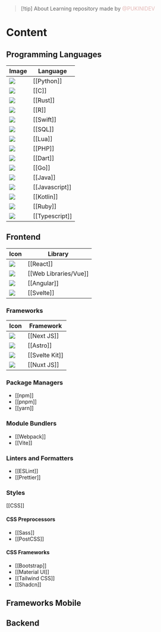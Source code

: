 > [!tip] About
> Learning repository made by <font color="#e5b9b7">@PUKINIDEV</font>
# Content
## Programming Languages 

| **Image**                                                                                                              | **Language**   |
| ---------------------------------------------------------------------------------------------------------------------- | -------------- |
| <img src="https://cdn.jsdelivr.net/gh/devicons/devicon@latest/icons/python/python-original.svg" />                     | [[Python]]     |
| <img src="https://cdn.jsdelivr.net/gh/devicons/devicon@latest/icons/csharp/csharp-original.svg" />                     | [[C]]          |
| <img src="https://cdn.jsdelivr.net/gh/devicons/devicon@latest/icons/rust/rust-original.svg" />                         | [[Rust]]       |
| <img src="https://cdn.jsdelivr.net/gh/devicons/devicon@latest/icons/r/r-original.svg" />                               | [[R]]          |
| <img src="https://cdn.jsdelivr.net/gh/devicons/devicon@latest/icons/swift/swift-original.svg" />                       | [[Swift]]      |
| <img src="https://cdn.jsdelivr.net/gh/devicons/devicon@latest/icons/azuresqldatabase/azuresqldatabase-original.svg" /> | [[SQL]]        |
| <img src="https://cdn.jsdelivr.net/gh/devicons/devicon@latest/icons/lua/lua-original.svg" />                           | [[Lua]]        |
| <img src="https://cdn.jsdelivr.net/gh/devicons/devicon@latest/icons/php/php-original.svg" />                           | [[PHP]]        |
| <img src="https://cdn.jsdelivr.net/gh/devicons/devicon@latest/icons/dart/dart-original.svg" />                         | [[Dart]]       |
| <img src="https://cdn.jsdelivr.net/gh/devicons/devicon@latest/icons/go/go-original.svg" /><br>                         | [[Go]]         |
| <img src="https://cdn.jsdelivr.net/gh/devicons/devicon@latest/icons/java/java-original.svg" /><br>                     | [[Java]]       |
| <img src="https://cdn.jsdelivr.net/gh/devicons/devicon@latest/icons/javascript/javascript-original.svg" /><br>         | [[Javascript]] |
| <img src="https://cdn.jsdelivr.net/gh/devicons/devicon@latest/icons/kotlin/kotlin-original.svg" /><br>                 | [[Kotlin]]     |
| <img src="https://cdn.jsdelivr.net/gh/devicons/devicon@latest/icons/ruby/ruby-original.svg" />                         | [[Ruby]]       |
| <img src="https://cdn.jsdelivr.net/gh/devicons/devicon@latest/icons/typescript/typescript-original.svg" /><br>         | [[Typescript]] |
## Frontend

| Icon                                                                                                 | Library     |
| ---------------------------------------------------------------------------------------------------- | ----------- |
| <img src="https://cdn.jsdelivr.net/gh/devicons/devicon@latest/icons/react/react-original.svg" />     | [[React]]   |
| <img src="https://cdn.jsdelivr.net/gh/devicons/devicon@latest/icons/vuejs/vuejs-original.svg" />     | [[Web Libraries/Vue]]     |
| <img src="https://cdn.jsdelivr.net/gh/devicons/devicon@latest/icons/angular/angular-original.svg" /> | [[Angular]] |
| <img src="https://cdn.jsdelivr.net/gh/devicons/devicon@latest/icons/svelte/svelte-original.svg" />   | [[Svelte]]  |
### Frameworks 

| Icon                                                                                               | Framework      |
| -------------------------------------------------------------------------------------------------- | -------------- |
| <img src="https://cdn.jsdelivr.net/gh/devicons/devicon@latest/icons/nextjs/nextjs-original.svg" /> | [[Next JS]]    |
| <img src="https://cdn.jsdelivr.net/gh/devicons/devicon@latest/icons/astro/astro-original.svg" />   | [[Astro]]      |
| <img src="https://cdn.jsdelivr.net/gh/devicons/devicon@latest/icons/svelte/svelte-original.svg" /> | [[Svelte Kit]] |
| <img src="https://cdn.jsdelivr.net/gh/devicons/devicon@latest/icons/nuxtjs/nuxtjs-original.svg" /> | [[Nuxt JS]]    |

### Package Managers
- [[npm]]
- [[pnpm]]
- [[yarn]]
### Module Bundlers
- [[Webpack]]
- [[Vite]]
### Linters and Formatters
- [[ESLint]]
- [[Prettier]]
### Styles
[[CSS]] 
#### CSS Preprocessors
- [[Sass]]
- [[PostCSS]]
#### CSS Frameworks
- [[Bootstrap]]
- [[Material UI]]
- [[Tailwind CSS]]
- [[Shadcn]]
## Frameworks Mobile



## Backend


